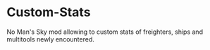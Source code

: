 # Custom-Stats
No Man's Sky mod allowing to custom stats of freighters, ships and multitools newly encountered.
